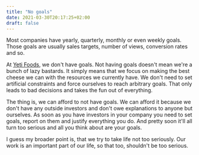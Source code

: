 ```yaml
---
title: "No goals"
date: 2021-03-30T20:17:25+02:00
draft: false
---
```


Most companies have yearly, quarterly, monthly or even weekly goals. Those goals are usually sales targets, number of views, conversion rates and so.

At [Yeti Foods](https://yeticheese.com), we don't have goals. Not having goals doesn't mean we're a bunch of lazy bastards. It simply means that we focus on making the best cheese we can with the resources we currently have. We don't need to set artificial constraints and force ourselves to reach arbitrary goals. That only leads to bad decisions and takes the fun out of everything.

The thing is, we can afford to not have goals. We can afford it because we don't have any outside investors and don't owe explanations to anyone but ourselves. As soon as you have investors in your company you need to set goals, report on them and justify everything you do. And pretty soon it'll all turn too serious and all you think about are your goals.

I guess my broader point is, that we try to take life not too seriously. Our work is an important part of our life, so that too, shouldn't be too serious.